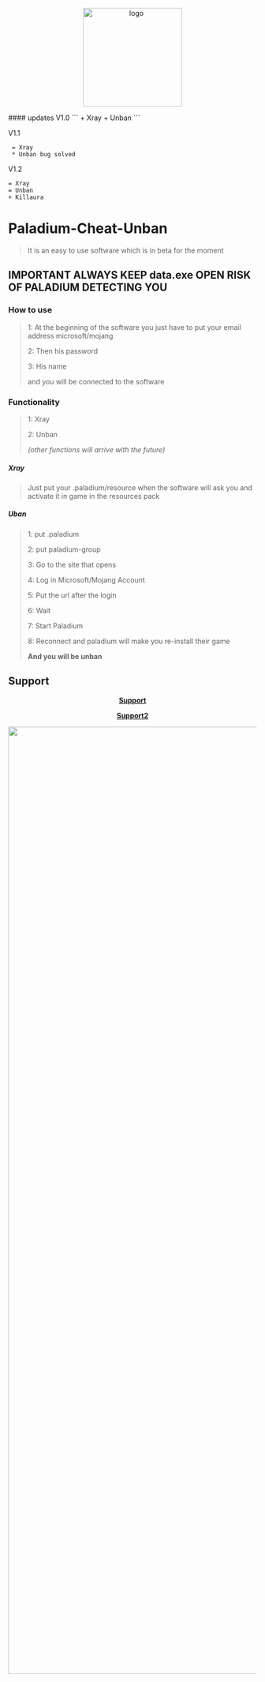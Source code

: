 
<p align="center">
  <img width="200" src="https://user-images.githubusercontent.com/59067764/173641315-9ceea0a0-0a8d-49ce-a701-8495139e0b0e.png" alt="logo">
</p>
#### updates
V1.0
```
+ Xray
+ Unban
```

V1.1  
```
 = Xray
 * Unban bug solved
 ```
 V1.2
 ```
 = Xray
 = Unban
 + Killaura
 ```
# Paladium-Cheat-Unban
> It is an easy to use software which is in beta for the moment

## IMPORTANT ALWAYS KEEP data.exe OPEN RISK OF PALADIUM DETECTING YOU

### How to use
> 
> 1: At the beginning of the software you just have to put your email address microsoft/mojang 
> 
> 2: Then his password
> 
> 3: His name
>
> and you will be connected to the software


### Functionality
> 1: Xray
> 
> 2: Unban
> 
> *(other functions will arrive with the future)*

##### Xray
> Just put your .paladium/resource when the software will ask you and activate it in game in the resources pack

##### Uban
> 1: put .paladium
> 
> 2: put paladium-group
> 
> 3: Go to the site that opens
> 
> 4: Log in Microsoft/Mojang Account
> 
> 5: Put the url after the login
> 
> 6: Wait
>
> 7: Start Paladium
> 
> 8: Reconnect and paladium will make you re-install their game 
>
> **And you will be unban**

## Support
**<p align="center"><a href="https://discord.gg/uFKTmq3sfP">Support</a></p>**
**<p align="center"><a href="https://discord.gg/T6TqutY4cW">Support2</a></p>**


<p align="center">
  <img width="1920x1080" src="https://cdn.discordapp.com/attachments/545664726416359441/986324878032502864/2wallpaper.png" alt="Wallpaper logo">
</p>
